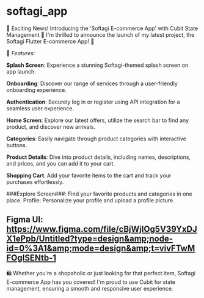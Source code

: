 # softagi_app

🚀 Exciting News! Introducing the 'Softagi E-commerce App' with Cubit State Management 🛒
I'm thrilled to announce the launch of my latest project, the Softagi Flutter E-commerce App! 📱

🌟 *Features:*

**Splash Screen**: Experience a stunning Softagi-themed splash screen on app launch.

**Onboarding**: Discover our range of services through a user-friendly onboarding experience.

**Authentication**: Securely log in or register using API integration for a seamless user experience.

**Home Screen**: Explore our latest offers, utilize the search bar to find any product, and discover new arrivals.

**Categories**: Easily navigate through product categories with interactive buttons.

**Product Details**: Dive into product details, including names, descriptions, and prices, and you can add it to your cart.

**Shopping Cart**: Add your favorite items to the cart and track your purchases effortlessly.

###Explore Screen###: Find your favorite products and categories in one place.
Profile: Personalize your profile and upload a profile picture.

## Figma UI: https://www.figma.com/file/cBjWjIOg5V39YxDJX1ePpb/Untitled?type=design&amp;node-id=0%3A1&amp;mode=design&amp;t=vivFTwMFOgISENtb-1
🛍️ Whether you're a shopaholic or just looking for that perfect item, Softagi E-commerce App has you covered! I'm proud to use Cubit for state management, ensuring a smooth and responsive user experience.
